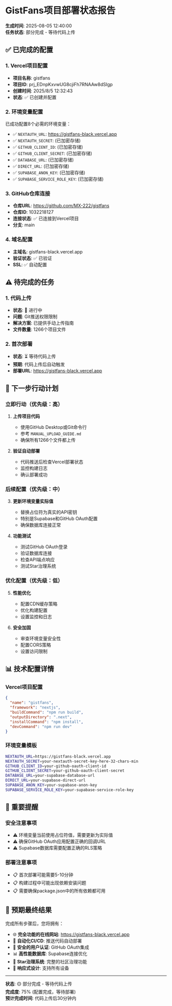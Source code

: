 # GistFans项目部署状态报告

**生成时间**: 2025-08-05 12:40:00  
**任务状态**: 部分完成 - 等待代码上传

## ✅ 已完成的配置

### 1. Vercel项目配置
- **项目名称**: gistfans
- **项目ID**: prj_EDnpKxvwUG8cjiFh7RNAAw8dSIgp
- **创建时间**: 2025/8/5 12:32:43
- **状态**: ✅ 已创建并配置

### 2. 环境变量配置
已成功配置8个必需的环境变量：
- ✅ `NEXTAUTH_URL`: https://gistfans-black.vercel.app
- ✅ `NEXTAUTH_SECRET`: (已加密存储)
- ✅ `GITHUB_CLIENT_ID`: (已加密存储)
- ✅ `GITHUB_CLIENT_SECRET`: (已加密存储)
- ✅ `DATABASE_URL`: (已加密存储)
- ✅ `DIRECT_URL`: (已加密存储)
- ✅ `SUPABASE_ANON_KEY`: (已加密存储)
- ✅ `SUPABASE_SERVICE_ROLE_KEY`: (已加密存储)

### 3. GitHub仓库连接
- **仓库URL**: https://github.com/MX-222/gistfans
- **仓库ID**: 1032218127
- **连接状态**: ✅ 已连接到Vercel项目
- **分支**: main

### 4. 域名配置
- **主域名**: gistfans-black.vercel.app
- **验证状态**: ✅ 已验证
- **SSL**: ✅ 自动配置

## ⚠️ 待完成的任务

### 1. 代码上传
- **状态**: 🔄 进行中
- **问题**: Git推送权限限制
- **解决方案**: 已提供手动上传指南
- **文件数量**: 1266个项目文件

### 2. 首次部署
- **状态**: ⏳ 等待代码上传
- **预期**: 代码上传后自动触发
- **部署URL**: https://gistfans-black.vercel.app

## 🎯 下一步行动计划

### 立即行动（优先级：高）
1. **上传项目代码**
   - 使用GitHub Desktop或Git命令行
   - 参考 `MANUAL_UPLOAD_GUIDE.md`
   - 确保所有1266个文件都上传

2. **验证自动部署**
   - 代码推送后检查Vercel部署状态
   - 监控构建日志
   - 确认部署成功

### 后续配置（优先级：中）
3. **更新环境变量实际值**
   - 替换占位符为真实的API密钥
   - 特别是Supabase和GitHub OAuth配置
   - 确保数据库连接正常

4. **功能测试**
   - 测试GitHub OAuth登录
   - 验证数据库连接
   - 检查API端点响应
   - 测试Star治理系统

### 优化配置（优先级：低）
5. **性能优化**
   - 配置CDN缓存策略
   - 优化构建配置
   - 设置监控和日志

6. **安全加固**
   - 审查环境变量安全性
   - 配置CORS策略
   - 设置访问限制

## 📊 技术配置详情

### Vercel项目配置
```json
{
  "name": "gistfans",
  "framework": "nextjs",
  "buildCommand": "npm run build",
  "outputDirectory": ".next",
  "installCommand": "npm install",
  "devCommand": "npm run dev"
}
```

### 环境变量模板
```bash
NEXTAUTH_URL=https://gistfans-black.vercel.app
NEXTAUTH_SECRET=your-nextauth-secret-key-here-32-chars-min
GITHUB_CLIENT_ID=your-github-oauth-client-id
GITHUB_CLIENT_SECRET=your-github-oauth-client-secret
DATABASE_URL=your-supabase-database-url
DIRECT_URL=your-supabase-direct-url
SUPABASE_ANON_KEY=your-supabase-anon-key
SUPABASE_SERVICE_ROLE_KEY=your-supabase-service-role-key
```

## 🚨 重要提醒

### 安全注意事项
- ⚠️ 环境变量当前使用占位符值，需要更新为实际值
- ⚠️ 确保GitHub OAuth应用配置正确的回调URL
- ⚠️ Supabase数据库需要配置正确的RLS策略

### 部署注意事项
- 📋 首次部署可能需要5-10分钟
- 📋 构建过程中可能出现依赖安装问题
- 📋 需要确保package.json中的所有依赖都可用

## 🎉 预期最终结果

完成所有步骤后，您将拥有：
- 🌐 **完全功能的在线网站**: https://gistfans-black.vercel.app
- 🔄 **自动化CI/CD**: 推送代码自动部署
- 🔐 **安全的用户认证**: GitHub OAuth集成
- 📊 **高性能数据库**: Supabase连接优化
- 🎯 **Star治理系统**: 完整的社区治理功能
- 📱 **响应式设计**: 支持所有设备

---

**状态**: 🟡 部分完成 - 等待代码上传  
**完成度**: 75% (配置完成，等待部署)  
**预计完成时间**: 代码上传后30分钟内
